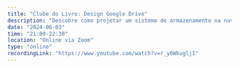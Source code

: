 ```yaml
---
title: "Clube do Livro: Design Google Drive"
description: "Descobre como projetar um sistema de armazenamento na nuvem confiável e escalável, com upload rápido, sincronização eficiente e gestão de ficheiros em tempo real."
date: "2024-06-03"
time: "21:00-22:30"
location: "Online via Zoom"
type: "online"
recordingLink: "https://www.youtube.com/watch?v=r_y6WkugljI"
---
```

